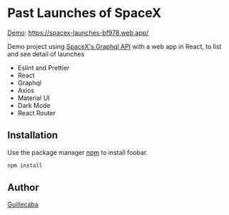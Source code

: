 # Past Launches of SpaceX
[Demo](https://spacex-launches-bf978.web.app/): https://spacex-launches-bf978.web.app/

Demo project using [SpaceX's Graphql API](https://api.spacex.land/graphql/) with a web app in React, to list and see detail of launches


* Eslint and Prettier
* React
* Graphql
* Axios
* Material UI
* Dark Mode
* React Router



## Installation

Use the package manager [npm](https://pip.pypa.io/en/stable/) to install foobar.

```bash
npm install
```

## Author
[Guillecaba](https://github.com/Guillecaba)
